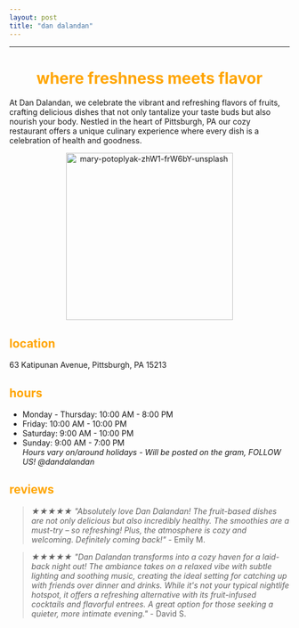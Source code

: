 ```yaml
---
layout: post
title: "dan dalandan"
---
```

---

<h1 align="center"><span style="color:orange;"><b>where freshness meets flavor</b></span></h1>

At Dan Dalandan, we celebrate the vibrant and refreshing flavors of fruits, 
crafting delicious dishes that not only tantalize your taste buds but also 
nourish your body. Nestled in the heart of Pittsburgh, PA our cozy restaurant 
offers a unique culinary experience where every dish is a celebration of health and goodness.

<p align="center">
<img src="https://github.com/daesavellano/dan-dalandan/assets/20417724/0c01da71-200b-4250-b76b-7c93127b4c47" alt="mary-potoplyak-zhW1-frW6bY-unsplash" width="300">
</p>

## <span style="color:orange">**location**</span>
63 Katipunan Avenue, Pittsburgh, PA 15213

## <span style="color:orange">**hours**</span>
- Monday - Thursday: 10:00 AM - 8:00 PM
- Friday: 10:00 AM - 10:00 PM
- Saturday: 9:00 AM - 10:00 PM
- Sunday: 9:00 AM - 7:00 PM
<br>*Hours vary on/around holidays - Will be posted on the gram, FOLLOW US! @dandalandan*

## <span style="color:orange">**reviews**</span>
>*★★★★★ "Absolutely love Dan Dalandan! The fruit-based dishes are not only delicious but also incredibly healthy. The smoothies are a must-try – so refreshing! Plus, the atmosphere is cozy and welcoming. Definitely coming back!"* - Emily M.

>*★★★★★ "Dan Dalandan transforms into a cozy haven for a laid-back night out! The ambiance takes on a relaxed vibe with subtle lighting and soothing music, creating the ideal setting for catching up with friends over dinner and drinks. While it's not your typical nightlife hotspot, it offers a refreshing alternative with its fruit-infused cocktails and flavorful entrees. A great option for those seeking a quieter, more intimate evening."* - David S.
